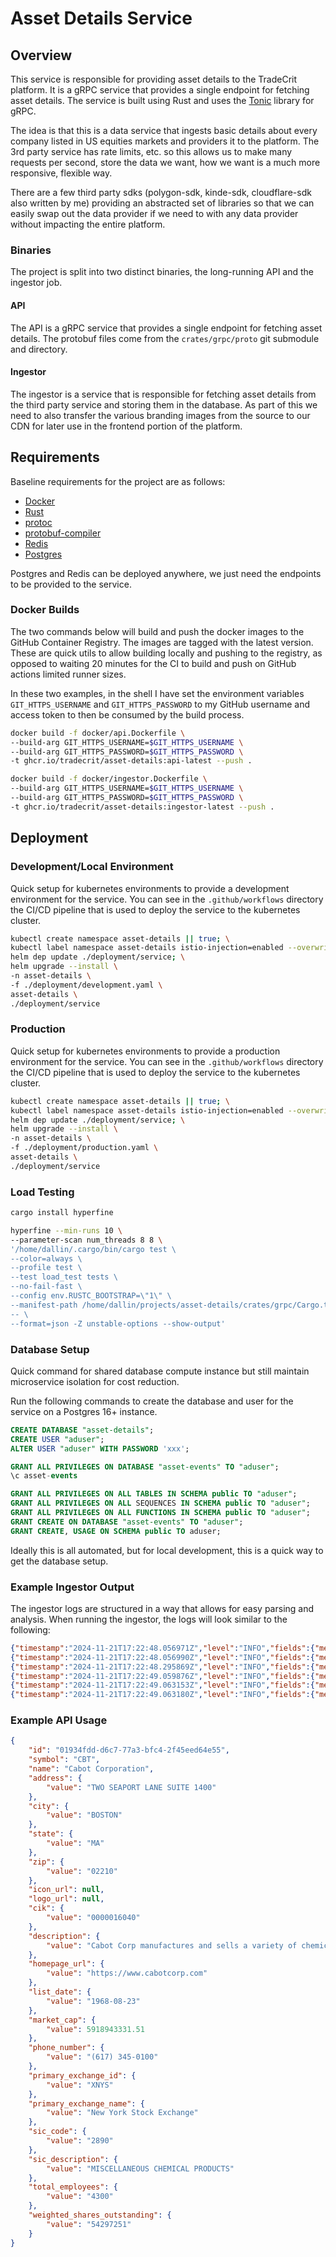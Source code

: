 # Asset Details Service

## Overview

This service is responsible for providing asset details to the TradeCrit platform. It is a gRPC service that provides a single endpoint for fetching asset details. The service is built using Rust and uses the [Tonic](https://github.com/hyperium/tonic) library for gRPC.

The idea is that this is a data service that ingests basic details about every company listed in US equities markets
and providers it to the platform. The 3rd party service has rate limits, etc. so this allows us to make
many requests per second, store the data we want, how we want is a much more responsive, flexible way.

There are a few third party sdks (polygon-sdk, kinde-sdk, cloudflare-sdk also written by me) providing an abstracted set of libraries so that we can easily swap out the data provider if we need to with any data provider without impacting the entire platform.

### Binaries
The project is split into two distinct binaries, the long-running API and the ingestor job.

#### API
The API is a gRPC service that provides a single endpoint for fetching asset details. The protobuf files come from the
`crates/grpc/proto` git submodule and directory.

#### Ingestor
The ingestor is a service that is responsible for fetching asset details from the third party service and storing them in the database.
As part of this we need to also transfer the various branding images from the source to our CDN for later use
in the frontend portion of the platform.

## Requirements

Baseline requirements for the project are as follows:

- [Docker](https://docs.docker.com/get-docker/)
- [Rust](https://www.rust-lang.org/tools/install)
- [protoc](https://grpc.io/docs/protoc-installation/)
- [protobuf-compiler](https://grpc.io/docs/protoc-installation/)
- [Redis](https://redis.io/download)
- [Postgres](https://www.postgresql.org/download/)

Postgres and Redis can be deployed anywhere, we just need the endpoints to be provided to the service.

### Docker Builds

The two commands below will build and push the docker images to the GitHub Container Registry. The images are tagged with the latest version.
These are quick utils to allow building locally and pushing to the registry, as opposed to waiting 20 minutes for the CI to build and push on GitHub actions limited runner sizes.

In these two examples, in the shell I have set the environment variables `GIT_HTTPS_USERNAME` and `GIT_HTTPS_PASSWORD` to my GitHub username and access token to then be consumed by the build process.

```bash
docker build -f docker/api.Dockerfile \
--build-arg GIT_HTTPS_USERNAME=$GIT_HTTPS_USERNAME \
--build-arg GIT_HTTPS_PASSWORD=$GIT_HTTPS_PASSWORD \
-t ghcr.io/tradecrit/asset-details:api-latest --push .

docker build -f docker/ingestor.Dockerfile \
--build-arg GIT_HTTPS_USERNAME=$GIT_HTTPS_USERNAME \
--build-arg GIT_HTTPS_PASSWORD=$GIT_HTTPS_PASSWORD \
-t ghcr.io/tradecrit/asset-details:ingestor-latest --push .
```

## Deployment

### Development/Local Environment

Quick setup for kubernetes environments to provide a development environment for the service. You can see in the `.github/workflows` directory the CI/CD pipeline that is used to deploy the service to the kubernetes cluster.

```bash
kubectl create namespace asset-details || true; \
kubectl label namespace asset-details istio-injection=enabled --overwrite; \
helm dep update ./deployment/service; \
helm upgrade --install \
-n asset-details \
-f ./deployment/development.yaml \
asset-details \
./deployment/service
```

### Production

Quick setup for kubernetes environments to provide a production environment for the service. You can see in the `.github/workflows` directory the CI/CD pipeline that is used to deploy the service to the kubernetes cluster.

```bash
kubectl create namespace asset-details || true; \
kubectl label namespace asset-details istio-injection=enabled --overwrite; \
helm dep update ./deployment/service; \
helm upgrade --install \
-n asset-details \
-f ./deployment/production.yaml \
asset-details \
./deployment/service
```

### Load Testing

```bash
cargo install hyperfine
```

```bash
hyperfine --min-runs 10 \
--parameter-scan num_threads 8 8 \
'/home/dallin/.cargo/bin/cargo test \
--color=always \
--profile test \
--test load_test tests \
--no-fail-fast \
--config env.RUSTC_BOOTSTRAP=\"1\" \
--manifest-path /home/dallin/projects/asset-details/crates/grpc/Cargo.toml \
-- \
--format=json -Z unstable-options --show-output'
```


### Database Setup 

Quick command for shared database compute instance but still maintain microservice isolation for cost reduction.

Run the following commands to create the database and user for the service on a Postgres 16+ instance.

```sql
CREATE DATABASE "asset-details";
CREATE USER "aduser";
ALTER USER "aduser" WITH PASSWORD 'xxx';

GRANT ALL PRIVILEGES ON DATABASE "asset-events" TO "aduser";
\c asset-events

GRANT ALL PRIVILEGES ON ALL TABLES IN SCHEMA public TO "aduser";
GRANT ALL PRIVILEGES ON ALL SEQUENCES IN SCHEMA public TO "aduser";
GRANT ALL PRIVILEGES ON ALL FUNCTIONS IN SCHEMA public TO "aduser";
GRANT CREATE ON DATABASE "asset-events" TO "aduser";
GRANT CREATE, USAGE ON SCHEMA public TO aduser;
```

Ideally this is all automated, but for local development, this is a quick way to get the database setup.

### Example Ingestor Output

The ingestor logs are structured in a way that allows for easy parsing and analysis. When running the ingestor, the logs will look similar to the following:

```json lines
{"timestamp":"2024-11-21T17:22:48.056971Z","level":"INFO","fields":{"message":"Successfully inserted company details for WY"},"target":"ingestor","filename":"bins/ingestor/src/main.rs","line_number":84}
{"timestamp":"2024-11-21T17:22:48.056990Z","level":"INFO","fields":{"message":"Stock: CLNE - Clean Energy Fuels Corp. (8.41%)"},"target":"ingestor","filename":"bins/ingestor/src/main.rs","line_number":35}
{"timestamp":"2024-11-21T17:22:48.295869Z","level":"INFO","fields":{"message":"Processing branding images for CLNE"},"target":"ingestor::images","filename":"bins/ingestor/src/images.rs","line_number":122}
{"timestamp":"2024-11-21T17:22:49.059876Z","level":"INFO","fields":{"message":"Successfully processed branding images for CLNE"},"target":"ingestor","filename":"bins/ingestor/src/main.rs","line_number":67}
{"timestamp":"2024-11-21T17:22:49.063153Z","level":"INFO","fields":{"message":"Successfully inserted company details for CLNE"},"target":"ingestor","filename":"bins/ingestor/src/main.rs","line_number":84}
{"timestamp":"2024-11-21T17:22:49.063180Z","level":"INFO","fields":{"message":"Stock: CCEC - Capital Clean Energy Carriers Corp. Common Share (8.43%)"},"target":"ingestor","filename":"bins/ingestor/src/main.rs","line_number":35}

```

### Example API Usage

```json lines
{
    "id": "01934fdd-d6c7-77a3-bfc4-2f45eed64e55",
    "symbol": "CBT",
    "name": "Cabot Corporation",
    "address": {
        "value": "TWO SEAPORT LANE SUITE 1400"
    },
    "city": {
        "value": "BOSTON"
    },
    "state": {
        "value": "MA"
    },
    "zip": {
        "value": "02210"
    },
    "icon_url": null,
    "logo_url": null,
    "cik": {
        "value": "0000016040"
    },
    "description": {
        "value": "Cabot Corp manufactures and sells a variety of chemicals, materials, and chemical-based products. The company organizes itself into two segments based on the product type. The reinforcement materials segment, which generates more revenue than any other segment, sells rubber-grade carbon black products used in hoses and belts in automobiles. The performance chemicals segment sells ink-jet colorants and metal oxides used in the automotive and construction industries."
    },
    "homepage_url": {
        "value": "https://www.cabotcorp.com"
    },
    "list_date": {
        "value": "1968-08-23"
    },
    "market_cap": {
        "value": 5918943331.51
    },
    "phone_number": {
        "value": "(617) 345-0100"
    },
    "primary_exchange_id": {
        "value": "XNYS"
    },
    "primary_exchange_name": {
        "value": "New York Stock Exchange"
    },
    "sic_code": {
        "value": "2890"
    },
    "sic_description": {
        "value": "MISCELLANEOUS CHEMICAL PRODUCTS"
    },
    "total_employees": {
        "value": "4300"
    },
    "weighted_shares_outstanding": {
        "value": "54297251"
    }
}
```
